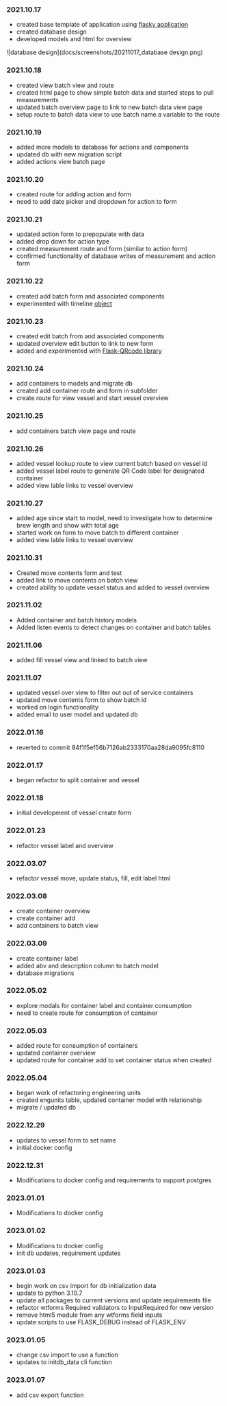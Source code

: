 ### **2021.10.17** ###
* created base template of application using [flasky application](https://github.com/miguelgrinberg/flasky)
* created database design 
* developed models and html for overview

![database design](docs/screenshots/20211017_database design.png)

### **2021.10.18** ###
* created view batch view and route
* created html page to show simple batch data and started steps to pull measurements
* updated batch overview page to link to new batch data view page
* setup route to batch data view to use batch name a variable to the route

### **2021.10.19** ###
* added more models to database for actions and components
* updated db with new migration script
* added actions view batch page

### **2021.10.20** ###
* created route for adding action and form
* need to add date picker and dropdown for action to form

### **2021.10.21** ###
* updated action form to prepopulate with data
* added drop down for action type
* created measurement route and form (similar to action form)
* confirmed functionality of database writes of measurement and action form

### **2021.10.22** ###
* created add batch form and associated components
* experimented with timeline [object](https://bbbootstrap.com/snippets/basic-timeline-for-users-without-avatar-37843493)

### **2021.10.23** ###
* created edit batch from and associated components 
* updated overview edit button to link to new form
* added and experimented with [Flask-QRcode library](https://marcoagner.github.io/Flask-QRcode/)

### **2021.10.24** ###
* add containers to models and migrate db
* created add container route and form in subfolder
* create route for view vessel and start vessel overview

### **2021.10.25** ###
* add containers batch view page and route

### **2021.10.26** ###
* added vessel lookup route to view current batch based on vessel id
* added vessel label route to generate QR Code label for designated container 
* added view lable links to vessel overview

### **2021.10.27** ###
* added age since start to model, need to investigate how to determine brew length and show with total age
* started work on form to move batch to different container
* added view lable links to vessel overview

### **2021.10.31** ###
* Created move contents form and test
* added link to move contents on batch view
* created ability to update vessel status and added to vessel overview

### **2021.11.02** ###
* Added container and batch history models
* Added listen events to detect changes on container and batch tables

### **2021.11.06** ###
* added fill vessel view and linked to batch view

### **2021.11.07** ###
* updated vessel over view to filter out out of service containers
* updated move contents form to show batch id
* worked on login functionality
* added email to user model and updated db

### **2022.01.16** ###
* reverted to commit 84f1f5ef56b7126ab2333170aa28da9095fc8110

### **2022.01.17** ###
* began refactor to split container and vessel

### **2022.01.18** ###
* initial development of vessel create form

### **2022.01.23** ###
* refactor vessel label and overview

### **2022.03.07** ###
* refactor vessel move, update status, fill, edit label html

### **2022.03.08** ###
* create container overview
* create container add
* add containers to batch view

### **2022.03.09** ###
* create container label
* added abv and description column to batch model
* database migrations

### **2022.05.02** ###
* explore modals for container label and container consumption
* need to create route for consumption of container

### **2022.05.03** ###
* added route for consumption of containers
* updated container overview
* updated route for container add to set container status when created

### **2022.05.04** ###
* began work of refactoring engineering units
* created engunits table, updated container model with relationship
* migrate / updated db

### **2022.12.29** ###
* updates to vessel form to set name
* initial docker config

### **2022.12.31** ###
* Modifications to docker config and requirements to support postgres

### **2023.01.01** ###
* Modifications to docker config

### **2023.01.02** ###
* Modifications to docker config
* init db updates, requirement updates

### **2023.01.03** ###
* begin work on csv import for db initialization data
* update to python 3.10.7
* update all packages to current versions and update requirements file
* refactor wtforms Required validators to InputRequired for new version
* remove html5 module from any wtforms field inputs
* update scripts to use FLASK_DEBUG instead of FLASK_ENV

### **2023.01.05** ###
* change csv import to use a function
* updates to initdb_data cli function

### **2023.01.07** ###
* add csv export function